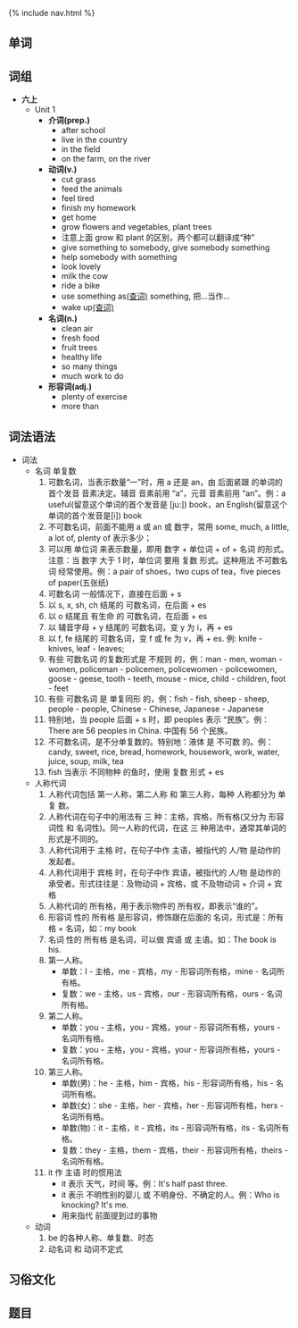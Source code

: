 {% include nav.html %}
## 单词

## 词组
- **六上**
    * <span class='unit'>Unit 1</span>
        - <span class='prep-title'>**介词(prep.)**</span>
            * <span class='prep'>after</span> <span class='n'>school</span>
            * live <span class='prep'>in</span> the <span class='n'>country</span>
            * <span class='prep'>in</span> the <span class='n'>field</span>
            * <span class='prep'>on</span> the <span class='n'>farm</span>, <span class='prep'>on</span> the <span class='n'>river</span>
        - <span class='v-title'>**动词(v.)**</span>
            * <span class='v'>cut</span> <span class='n'>grass</span>
            * <span class='v'>feed</span> the <span class='n'>animals</span>
            * <span class='v'>feel</span> <span class='adj'>tired</span>
            * <span class='v'>finish</span> my <span class='n'>homework</span>
            * <span class='v'>get</span> <span class='n'>home</span>
            * <span class='v'>grow</span> <span class='n'>flowers</span> and <span class='n'>vegetables</span>, <span class='v'>plant</span> <span class='n'>trees</span>
            * 注意上面 <span class='v'>grow</span> 和 <span class='v'>plant</span> 的区别，两个都可以翻译成“种”
            * <span class='v'>give</span> <span class='n'>something</span> <span class='prep'>to</span> <span class='n'>somebody</span>, <span class='v'>give</span> <span class='n'>somebody</span> <span class='n'>something</span>
            * <span class='v'>help</span> <span class='n'>somebody</span> <span class='prep'>with</span> <span class='n'>something</span>
            * <span class='v'>look</span> <span class='adv'>lovely</span>
            * <span class='v'>milk</span> the <span class='n'>cow</span>
            * <span class='v'>ride</span> a <span class='n'>bike</span>
            * <span class='v'>use</span> <span class='n'>something</span> <span class='prep'>as[(查词)](http://dict.hjenglish.com/w/as)</span> <span class='n'>something</span>, 把...当作...
            * <span class='v'>wake</span> <span class='adv'>up[(查词)](http://dict.hjenglish.com/w/up)</span>
        - <span class='n-title'>**名词(n.)**</span>
            * <span class='adj'>clean</span> <span class='n'>air</span>
            * <span class='adj'>fresh</span> <span class='n'>food</span>
            * <span class='n'>fruit</span> <span class='n'>trees</span>
            * <span class='adj'>healthy</span> <span class='n'>life</span>
            * <span class='adv'>so</span> <span class='adj'>many</span> <span class='n'>things</span>
            * <span class='adj'>much</span> <span class='n'>work</span> to <span class='v'>do</span>
        - <span class='adj-title'>**形容词(adj.)**</span>
            * <span class='adj'>plenty of</span> <span class='n'>exercise</span>
            * <span class='adj'>more</span> <span class='prep'>than</span>

## 词法语法
- <span class='green-b'>词法</span>
    * 名词 <span class='blue-b'>单复数</span>
        1. <span class='pink-b'>可数名词</span>，当表示数量“<span class='blue-b'>一</span>”时，用 <span class='blue-b'>a</span> 还是 <span class='blue-b'>an</span>，由 <span class='red-b'>后面紧跟</span> 的单词的 <span class='red-b'>首个发音</span> 音素决定。<span class='pink-b'>辅音</span> 音素前用 “<span class='blue-b'>a</span>”，<span class='pink-b'>元音</span> 音素前用 “<span class='blue-b'>an</span>”。例：<span class='blue-b'>a</span> <span class='green-b'>u</span><span class='adj'>seful</span>(留意这个单词的首个发音是 [ju:]) <span class='n'>book</span>，<span class='blue-b'>an</span> <span class='green-b'>E</span><span class='adj'>nglish</span>(留意这个单词的首个发音是[i]) <span class='n'>book</span>
        2. <span class='pink-b'>不可数名词</span>，前面不能用 <span class='blue-b'>a</span> 或 <span class='blue-b'>an</span> 或 <span class='blue-b'>数字</span>，常用 <span class='pink-b'>some</span>, <span class='pink-b'>much</span>, <span class='blue-b'>a little</span>, <span class='blue-b'>a lot of</span>, <span class='pink-b'>plenty of</span> 表示多少；
        3. 可以用 <span class='pink-b'>单位词</span> 来表示数量，即用 <span class='blue-b'>数字</span> + <span class='pink-b'>单位词</span> + <span class='red'>of</span> + <span class='green-b'>名词</span> 的形式。注意：当 <span class='blue-b'>数字</span> <span class='red-b'>大于 1</span> 时，<span class='pink-b'>单位词</span> 要用 <span class='green-b'>复数</span> 形式。这种用法 <span class='pink-b'>不可数名词</span> 经常使用。例：<span class='blue-b'>a</span> <span class='pink-b'>pair</span> of <span class='green-b'>shoes</span>，<span class='blue-b'>two</span> <span class='pink-b'>cups</span> of <span class='green-b'>tea</span>，<span class='blue-b'>five</span> <span class='pink-b'>pieces</span> of <span class='green-b'>paper</span>(五张纸)
        4. <span class='pink-b'>可数名词</span> 一般情况下，直接在后面 <span class='blue-b'>+</span> <span class='red-b'>s</span>
        5. 以 <span class='orange-b'>s</span>, <span class='orange-b'>x</span>, <span class='orange-b'>sh</span>, <span class='orange-b'>ch</span> 结尾的 <span class='pink-b'>可数名词</span>，在后面 <span class='blue-b'>+</span> <span class='red-b'>es</span>
        6. 以 <span class='orange-b'>o</span> 结尾且 <span class='green-b'>有生命</span> 的 <span class='pink-b'>可数名词</span>，在后面 <span class='blue-b'>+</span> <span class='red-b'>es</span>
        7. 以 <span class='blue-b'>辅音字母</span> + <span class='orange-b'>y</span> 结尾的 <span class='pink-b'>可数名词</span>，变 <span class='orange-b'>y</span> 为 <span class='yellow-b'>i</span>，再 <span class='blue-b'>+</span> <span class='red-b'>es</span>
        8. 以 <span class='orange-b'>f</span>, <span class='orange-b'>fe</span> 结尾的 <span class='pink-b'>可数名词</span>，变 <span class='orange-b'>f</span> 或 <span class='orange-b'>fe</span> 为 <span class='yellow-b'>v</span>，再 <span class='blue-b'>+</span> <span class='red-b'>es</span>. 例: <span class='green-b'>knife</span> - <span class='green-b'>kni</span><span class='orange-b'>ves</span>, <span class='green-b'>leaf</span> - <span class='green-b'>lea</span><span class='orange-b'>ves</span>;
        9. 有些 <span class='pink-b'>可数名词</span> 的复数形式是 <span class='orange-b'>不规则</span> 的，例：<span class='n'>man</span> - <span class='orange-b'>men</span>, <span class='n'>woman</span> - <span class='n'>wo</span><span class='orange-b'>men</span>, <span class='n'>policeman</span> - <span class='n'>police</span><span class='orange-b'>men</span>, <span class='n'>policewomen</span> - <span class='n'>police</span><span class='orange-b'>women</span>, <span class='n'>goose</span> - <span class='n'>g</span><span class='orange-b'>ee</span><span class='n'>se</span>, <span class='n'>tooth</span> - <span class='n'>t</span><span class='orange-b'>ee</span><span class='n'>th</span>, <span class='n'>mouse</span> - <span class='n'>m</span><span class='orange-b'>ic</span><span class='n'>e</span>, <span class='n'>child</span> - <span class='n'>child</span><span class='orange-b'>ren</span>, <span class='n'>foot</span> - <span class='n'>f</span><span class='orange-b'>ee</span><span class='n'>t</span>
        10. 有些 <span class='pink-b'>可数名词</span> 是 <span class='orange-b'>单复同形</span> 的，例：<span class='n'>fish</span> - <span class='n'>fish</span>, <span class='n'>sheep</span> - <span class='n'>sheep</span>, <span class='n'>people</span> - <span class='n'>people</span>, <span class='n'>Chinese</span> - <span class='n'>Chinese</span>, <span class='n'>Japanese</span> - <span class='n'>Japanese</span>
        11. 特别地，当 <span class='n'>people</span> 后面 <span class='blue-b'>+</span> <span class='yellow-b'>s</span> 时，即 <span class='n'>peoples</span> 表示 “<span class='yellow-b'>民族</span>”。例：There are 56 <span class='green-b'>peoples</span> in China. 中国有 56 个<span class='yellow-b'>民族</span>。
        12. <span class='pink-b'>不可数名词</span>，是不分单复数的。特别地：<span class='blue-b'>液体</span> 是 <span class='pink-b'>不可数</span> 的。例：<span class='orange-b'>candy</span>, <span class='orange-b'>sweet</span>, <span class='orange-b'>rice</span>, <span class='orange-b'>bread</span>, <span class='yellow-b'>homework</span>, <span class='yellow-b'>housework</span>, <span class='yellow-b'>work</span>, <span class='blue-b'>water</span>, <span class='blue-b'>juice</span>, <span class='blue-b'>soup</span>, <span class='blue-b'>milk</span>, <span class='blue-b'>tea</span>
        13. <span class='n'>fish</span> 当表示 <span class='yellow-b'>不同物种</span> 的鱼时，使用 <span class='blue-b'>复数</span> 形式 <span class='blue-b'>+</span> <span class='red-b'>es</span>
    * 人称代词
        1. 人称代词包括 <span class='pink-b'>第一人称</span>，<span class='pink-b'>第二人称</span> 和 <span class='pink-b'>第三人称</span>，<span class='pink-b'>每种</span> 人称都分为 <span class='blue-b'>单</span> <span class='yellow-b'>复</span> 数。
        2. 人称代词在句子中的用法有 <span class='pink-b'>三</span> 种：<span class='blue-b'>主格</span>，<span class='blue-b'>宾格</span>，<span class='blue-b'>所有格</span>(又分为 <span class='yellow-b'>形容词</span>性 和 <span class='yellow-b'>名词</span>性)。同一人称的代词，在这 <span class='pink-b'>三</span> 种用法中，通常其单词的形式是不同的。
        3. 人称代词用于 <span class='blue-b'>主格</span> 时，在句子中作 <span class='pink-b'>主语</span>，被指代的 <span class='green-b'>人/物</span> 是动作的 <span class='yellow-b'>发起者</span>。
        4. 人称代词用于 <span class='blue-b'>宾格</span> 时，在句子中作 <span class='pink-b'>宾语</span>，被指代的 <span class='green-b'>人/物</span> 是动作的 <span class='yellow-b'>承受者</span>。形式往往是：<span class='pink-b'>及物动词</span> + <span class='blue-b'>宾格</span>，或 <span class='pink-b'>不及物动词</span> + <span class='yellow-b'>介词</span> + <span class='blue-b'>宾格</span>
        5. 人称代词的 <span class='blue-b'>所有格</span>，用于表示物件的 <span class='pink-b'>所有权</span>，即表示“<span class='blue-b'>谁的</span>”。
        6. <span class='pink-b'>形容词</span> 性的 <span class='blue-b'>所有格</span> 是形容词，修饰跟在后面的 <span class='green-b'>名词</span>，形式是：<span class='blue-b'>所有格</span> + <span class='green-b'>名词</span>，如：my book
        7. <span class='pink-b'>名词</span> 性的 <span class='blue-b'>所有格</span> 是名词，可以做 <span class='green-b'>宾语</span> 或 <span class='green-b'>主语</span>。如：The book is his.
        8. <span class='pink-b'>第一人称</span>。
            - <span class='green-b'>单数</span>：<span class='pink-b'>I</span> - <span class='blue-b'>主格</span>，<span class='pink-b'>me</span> - <span class='blue-b'>宾格</span>，<span class='pink-b'>my</span> - <span class='blue-b'>形容词所有格</span>，<span class='pink-b'>mine</span> - <span class='blue-b'>名词所有格</span>。
            - <span class='green-b'>复数</span>：<span class='pink-b'>we</span> - <span class='blue-b'>主格</span>，<span class='pink-b'>us</span> - <span class='blue-b'>宾格</span>，<span class='pink-b'>our</span> - <span class='blue-b'>形容词所有格</span>，<span class='pink-b'>ours</span> - <span class='blue-b'>名词所有格</span>。
        9. <span class='pink-b'>第二人称</span>。
            - <span class='green-b'>单数</span>：<span class='pink-b'>you</span> - <span class='blue-b'>主格</span>，<span class='pink-b'>you</span> - <span class='blue-b'>宾格</span>，<span class='pink-b'>your</span> - <span class='blue-b'>形容词所有格</span>，<span class='pink-b'>yours</span> - <span class='blue-b'>名词所有格</span>。
            - <span class='green-b'>复数</span>：<span class='pink-b'>you</span> - <span class='blue-b'>主格</span>，<span class='pink-b'>you</span> - <span class='blue-b'>宾格</span>，<span class='pink-b'>your</span> - <span class='blue-b'>形容词所有格</span>，<span class='pink-b'>yours</span> - <span class='blue-b'>名词所有格</span>。
        10. <span class='pink-b'>第三人称</span>。
            - <span class='green-b'>单数(男)</span>：<span class='pink-b'>he</span> - <span class='blue-b'>主格</span>，<span class='pink-b'>him</span> - <span class='blue-b'>宾格</span>，<span class='pink-b'>his</span> - <span class='blue-b'>形容词所有格</span>，<span class='pink-b'>his</span> - <span class='blue-b'>名词所有格</span>。
            - <span class='green-b'>单数(女)</span>：<span class='pink-b'>she</span> - <span class='blue-b'>主格</span>，<span class='pink-b'>her</span> - <span class='blue-b'>宾格</span>，<span class='pink-b'>her</span> - <span class='blue-b'>形容词所有格</span>，<span class='pink-b'>hers</span> - <span class='blue-b'>名词所有格</span>。
            - <span class='green-b'>单数(物)</span>：<span class='pink-b'>it</span> - <span class='blue-b'>主格</span>，<span class='pink-b'>it</span> - <span class='blue-b'>宾格</span>，<span class='pink-b'>its</span> - <span class='blue-b'>形容词所有格</span>，<span class='pink-b'>its</span> - <span class='blue-b'>名词所有格</span>。
            - <span class='green-b'>复数</span>：<span class='pink-b'>they</span> - <span class='blue-b'>主格</span>，<span class='pink-b'>them</span> - <span class='blue-b'>宾格</span>，<span class='pink-b'>their</span> - <span class='blue-b'>形容词所有格</span>，<span class='pink-b'>theirs</span> - <span class='blue-b'>名词所有格</span>。
        11. <span class='blue-b'>it</span> 作 <span class='pink-b'>主语</span> 时的惯用法
            - it 表示 <span class='pink-b'>天气</span>，<span class='pink-b'>时间</span> 等。例：It's half past three.
            - it 表示 <span class='yellow-b'>不明性别</span>的婴儿 或 <span class='yellow-b'>不明身份、不确定</span>的人。例：Who is knocking? It's me.
            - 用来指代 <span class='pink-b'>前面提到过</span>的事物
    * 动词
        1. be 的各种人称、单复数、时态
        2. 动名词 和 动词不定式

## 习俗文化

## 题目
